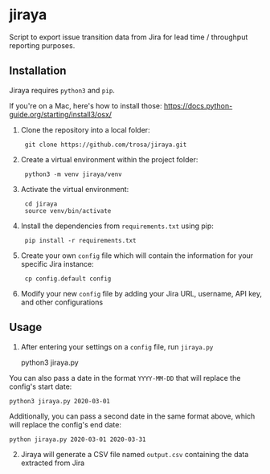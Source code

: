 # jiraya
Script to export issue transition data from Jira for lead time / throughput reporting purposes.

## Installation
Jiraya requires <code>python3</code> and <code>pip</code>.

If you're on a Mac, here's how to install those: https://docs.python-guide.org/starting/install3/osx/

1. Clone the repository into a local folder:

        git clone https://github.com/trosa/jiraya.git

2. Create a virtual environment within the project folder:

        python3 -m venv jiraya/venv
        
3. Activate the virtual environment:

        cd jiraya
        source venv/bin/activate
        
4. Install the dependencies from <code>requirements.txt</code> using pip:

        pip install -r requirements.txt
        
5. Create your own <code>config</code> file which will contain the information for your specific Jira instance:

        cp config.default config
        
6. Modify your new <code>config</code> file by adding your Jira URL, username, API key, and other configurations

## Usage

1. After entering your settings on a <code>config</code> file, run <code>jiraya.py</code>
    
    python3 jiraya.py

You can also pass a date in the format <code>YYYY-MM-DD</code> that will replace the config's start date:

    python3 jiraya.py 2020-03-01

Additionally, you can pass a second date in the same format above, which will replace the config's end date:

    python jiraya.py 2020-03-01 2020-03-31
         
2. Jiraya will generate a CSV file named <code>output.csv</code> containing the data extracted from Jira

